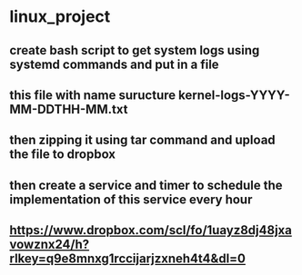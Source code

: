 # linux_project

## create bash script to get system logs using systemd commands and put in a file 
## this file with name suructure kernel-logs-YYYY-MM-DDTHH-MM.txt
## then zipping it using tar command and upload the file to dropbox  
## then create a service and timer to schedule the implementation of this service every hour
## https://www.dropbox.com/scl/fo/1uayz8dj48jxavowznx24/h?rlkey=q9e8mnxg1rccijarjzxneh4t4&dl=0
